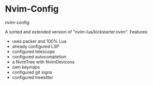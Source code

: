 # Nvim-Config
nvim-config
 
A sorted and extended version of "nvim-lua/kickstarter.nvim".
Features:
- uses packer and 100% Lua
- already configured LSP
- configured telescope
- configured autocompletion
- a NvimTree with NvimDevicons
- own keymaps
- configured git signs
- configured treesitter


